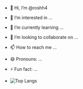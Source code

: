 - 👋 Hi, I’m @roshh4
- 👀 I’m interested in ...
- 🌱 I’m currently learning ...
- 💞️ I’m looking to collaborate on ...
- 📫 How to reach me ...
- 😄 Pronouns: ...
- ⚡ Fun fact: ...

-  ![Top Langs](https://github-readme-stats.vercel.app/api/top-langs/?username=roshh4&hide=javascript,css,scss,html&theme=tokyonight)


<!---
roshh4/roshh4 is a ✨ special ✨ repository because its `README.md` (this file) appears on your GitHub profile.
You can click the Preview link to take a look at your changes.
--->
